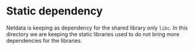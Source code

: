# Static dependency

Netdata is keeping as dependency for the shared library only `libc`. In this directory we are keeping
the static libraries used to do not bring more dependencies for the libraries.
